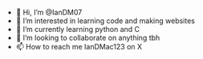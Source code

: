 - 👋 Hi, I’m @IanDM07
- 👀 I’m interested in learning code and making websites
- 🌱 I’m currently learning python and C
- 💞️ I’m looking to collaborate on anything tbh
- 📫 How to reach me IanDMac123 on X
